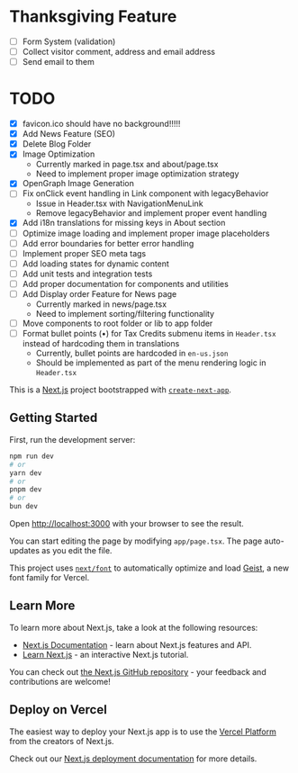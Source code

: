 # Thanksgiving Feature

- [ ] Form System (validation)
- [ ] Collect visitor comment, address and email address
- [ ] Send email to them

# TODO

- [X] favicon.ico should have no background!!!!!
- [X] Add News Feature (SEO)
- [X] Delete Blog Folder
- [X] Image Optimization
  - Currently marked in page.tsx and about/page.tsx
  - Need to implement proper image optimization strategy
- [X] OpenGraph Image Generation
- [ ] Fix onClick event handling in Link component with legacyBehavior
  - Issue in Header.tsx with NavigationMenuLink
  - Remove legacyBehavior and implement proper event handling
- [X] Add i18n translations for missing keys in About section
- [ ] Optimize image loading and implement proper image placeholders
- [ ] Add error boundaries for better error handling
- [ ] Implement proper SEO meta tags
- [ ] Add loading states for dynamic content
- [ ] Add unit tests and integration tests
- [ ] Add proper documentation for components and utilities
- [ ] Add Display order Feature for News page
  - Currently marked in news/page.tsx
  - Need to implement sorting/filtering functionality
- [ ] Move components to root folder or lib to app folder
- [ ] Format bullet points (•) for Tax Credits submenu items in `Header.tsx` instead of hardcoding them in translations
  - Currently, bullet points are hardcoded in `en-us.json`
  - Should be implemented as part of the menu rendering logic in `Header.tsx`

This is a [Next.js](https://nextjs.org) project bootstrapped with [`create-next-app`](https://nextjs.org/docs/app/api-reference/cli/create-next-app).

## Getting Started

First, run the development server:

```bash
npm run dev
# or
yarn dev
# or
pnpm dev
# or
bun dev
```

Open [http://localhost:3000](http://localhost:3000) with your browser to see the result.

You can start editing the page by modifying `app/page.tsx`. The page auto-updates as you edit the file.

This project uses [`next/font`](https://nextjs.org/docs/app/building-your-application/optimizing/fonts) to automatically optimize and load [Geist](https://vercel.com/font), a new font family for Vercel.

## Learn More

To learn more about Next.js, take a look at the following resources:

- [Next.js Documentation](https://nextjs.org/docs) - learn about Next.js features and API.
- [Learn Next.js](https://nextjs.org/learn) - an interactive Next.js tutorial.

You can check out [the Next.js GitHub repository](https://github.com/vercel/next.js) - your feedback and contributions are welcome!

## Deploy on Vercel

The easiest way to deploy your Next.js app is to use the [Vercel Platform](https://vercel.com/new?utm_medium=default-template&filter=next.js&utm_source=create-next-app&utm_campaign=create-next-app-readme) from the creators of Next.js.

Check out our [Next.js deployment documentation](https://nextjs.org/docs/app/building-your-application/deploying) for more details.
